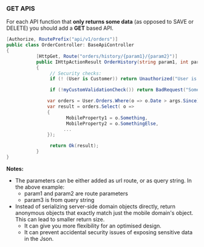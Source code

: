 ﻿
### GET APIS

For each API function that **only returns some data** (as opposed to SAVE or DELETE) you should add a **GET** based API.

```csharp
[Authorize, RoutePrefix("api/v1/orders")]
public class OrderController: BaseApiController
{
           [HttpGet, Route("orders/history/{param1}/{param2}")]
           public IHttpActionResult OrderHistory(string param1, int param2, string param3 /* from querystring */)
           {
                // Security checks: 
                if (! (User is Customer)) return Unauthorized("User is not a customer!");

                if (!myCustomValidationCheck()) return BadRequest("Some error message");

               var orders = User.Orders.Where(o => o.Date > args.Since);
               var result = orders.Select( o =>
               {
                      MobileProperty1 = o.Something,
                      MobileProperty2 = o.SomethingElse,
                     ...
               });

                return Ok(result);
           }
}
```

**Notes:**

- The parameters can be either added as url route, or as query string. In the above example:
  - param1 and param2 are route parameters
  - param3 is from query string
- Instead of serializing server-side domain objects directly, return anonymous objects that exactly match just the mobile domain's object.
This can lead to smaller return size.
  - It can give you more flexibility for an optimised design.
  - It can prevent accidental security issues of exposing sensitive data in the Json.